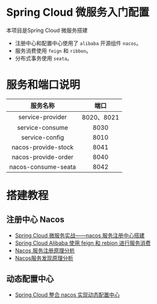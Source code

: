 # Spring Cloud 微服务入门配置
本项目是Spring Cloud 微服务搭建
* 注册中心和配置中心使用了 `alibaba` 开源组件 `nacos`。
* 服务消费使用 `feign` 和 `ribbon`。
* 分布式事务使用 `seata`。


# 服务和端口说明

|服务名称|端口|
|:----:|:----:|
|service-provider|8020、8021|
|service-consume|8030|
|service-config|8010|
|nacos-provide-stock|8041|
|nacos-provide-order|8040|
|nacos-consume-seata|8042|

# 搭建教程

## 注册中心 Nacos

* [Spring Cloud 微服务实战——nacos 服务注册中心搭建](https://www.cnblogs.com/jeremylai7/p/15497219.html)
* [Spring Cloud Alibaba 使用 feign 和 rebion 进行服务消费](https://www.cnblogs.com/jeremylai7/p/15515666.html)
* [Nacos 服务注册原理分析](https://github.com/jeremylai7/blog/blob/origin/2023%E5%B9%B42%E6%9C%88/Nacos%E6%9C%8D%E5%8A%A1%E6%B3%A8%E5%86%8C%E5%8E%9F%E7%90%86%E5%88%86%E6%9E%90.md)
* [Nacos服务发现原理分析](https://github.com/jeremylai7/blog/blob/origin/2023%E5%B9%B42%E6%9C%88/Nacos%E6%9C%8D%E5%8A%A1%E5%8F%91%E7%8E%B0%E5%8E%9F%E7%90%86%E5%88%86%E6%9E%90.md)

## 动态配置中心

* [Spring Cloud 整合 nacos 实现动态配置中心](https://github.com/jeremylai7/blog/blob/origin/2022%E5%B9%B410%E6%9C%88/Spring%20Cloud%20%E6%95%B4%E5%90%88%20nacos%20%E5%AE%9E%E7%8E%B0%E5%8A%A8%E6%80%81%E9%85%8D%E7%BD%AE%E4%B8%AD%E5%BF%83.md)
